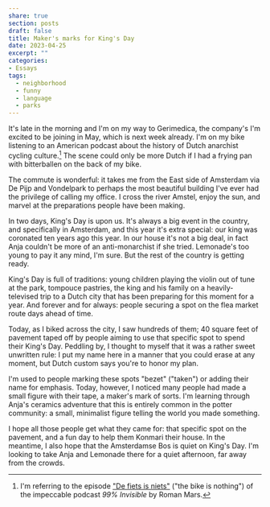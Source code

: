 ```yaml
---
share: true
section: posts
draft: false
title: Maker's marks for King's Day
date: 2023-04-25
excerpt: ""
categories:
- Essays
tags:
  - neighborhood
  - funny
  - language
  - parks
---
```



It's late in the morning and I'm on my way to Gerimedica, the company's I'm excited to be joining in May, which is next week already. I'm on my bike listening to an American podcast about the history of Dutch anarchist cycling culture.[^1] The scene could only be more Dutch if I had a frying pan with bitterballen on the back of my bike. 

The commute is wonderful: it takes me from the East side of Amsterdam via De Pijp and Vondelpark to perhaps the most beautiful building I've ever had the privilege of calling my office. I cross the river Amstel, enjoy the sun, and marvel at the preparations people have been making.

In two days, King's Day is upon us. It's always a big event in the country, and specifically in Amsterdam, and this year it's extra special: our king was coronated ten years ago this year. In our house it's not a big deal, in fact Anja couldn't be more of an anti-monarchist if she tried. Lemonade's too young to pay it any mind, I'm sure. But the rest of the country is getting ready.

King's Day is full of traditions: young children playing the violin out of tune at the park, tompouce pastries, the king and his family on a heavily-televised trip to a Dutch city that has been preparing for this moment for a year. And forever and for always: people securing a spot on the flea market route days ahead of time. 

Today, as I biked across the city, I saw hundreds of them; 40 square feet of pavement taped off by people aiming to use that specific spot to spend their King's Day. Peddling by, I thought to myself that it was a rather sweet unwritten rule: I put my name here in a manner that you could erase at any moment, but Dutch custom says you're to honor my plan. 

I'm used to people marking these spots "bezet" ("taken") or adding their name for emphasis. Today, however, I noticed many people had made a small figure with their tape, a maker's mark of sorts. I'm learning through Anja's ceramics adventure that this is entirely common in the potter community: a small, minimalist figure telling the world you made something.

I hope all those people get what they came for: that specific spot on the pavement, and a fun day to help them Konmari their house. In the meantime, I also hope that the Amsterdamse Bos is quiet on King's Day. I'm looking to take Anja and Lemonade there for a quiet afternoon, far away from the crowds.

[^1]: I'm referring to the episode ["De fiets is niets"](https://99percentinvisible.org/episode/de-fiets-is-niets/) ("the bike is nothing") of the impeccable podcast _99% Invisible_ by Roman Mars. 